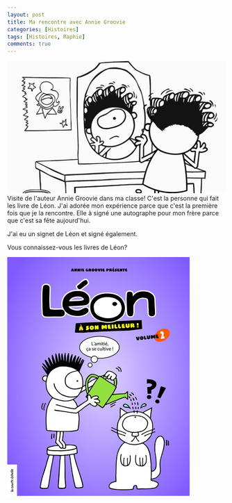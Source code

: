 ```yaml
---
layout: post
title: Ma rencontre avec Annie Groovie
categories: [Histoires]
tags: [Histoires, Raphie]
comments: true
---
```


![Leon](/images/leon-1.png "Leon")
Visite de l'auteur Annie Groovie dans ma classe! C'est la personne qui fait les livre de Léon. J'ai adorée mon expérience parce que c'est la première fois que je la rencontre. Elle à signé une autographe pour mon frère parce que c'est sa fête aujourd'hui.

J'ai eu un signet de Léon et signé également.

Vous connaissez-vous les livres de Léon?

![Leon](/images/annie-groovie-leon.jpg "Leon")

